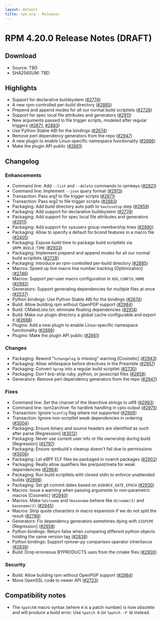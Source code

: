 ```yaml
---
layout: default
title: rpm.org - Releases
---
```


# RPM 4.20.0 Release Notes (DRAFT)

## Download
* Source: TBD
* SHA256SUM: TBD

## Highlights
* Support for declarative buildsystem ([#2774](https://github.com/rpm-software-management/rpm/pull/2774))
* A new rpm-controlled per-build directory ([#2885](https://github.com/rpm-software-management/rpm/pull/2885))
* Prepend and append modes for all our normal build scriptlets ([#2728](https://github.com/rpm-software-management/rpm/pull/2728))
* Support for spec local file attributes and generators ([#2911](https://github.com/rpm-software-management/rpm/pull/2911))
* New arguments passed to file trigger scripts, modeled after regular triggers ([#2871](https://github.com/rpm-software-management/rpm/pull/2871), [#2883](https://github.com/rpm-software-management/rpm/pull/2883))
* Use Python Stable ABI for the bindings ([#2674](https://github.com/rpm-software-management/rpm/pull/2674))
* Remove perl dependency generators from the repo ([#2947](https://github.com/rpm-software-management/rpm/pull/2947))
* A new plugin to enable Linux-specific namespace functionality ([#2666](https://github.com/rpm-software-management/rpm/pull/2666))
* Make the plugin API public ([#2661](https://github.com/rpm-software-management/rpm/pull/2661))

## Changelog
### Enhancements
* Command line: Add `--list` and `--delete` commands to rpmkeys ([#2921](https://github.com/rpm-software-management/rpm/pull/2921))
* Command line: Implement `--json` query format ([#2913](https://github.com/rpm-software-management/rpm/pull/2913))
* Transaction: Pass arg1 to file trigger scripts ([#2871](https://github.com/rpm-software-management/rpm/pull/2871))
* Transaction: Pass arg2 to file trigger scripts ([#2883](https://github.com/rpm-software-management/rpm/pull/2883))
* Packaging: Add build directory auto path to `%autosetup` step ([#2859](https://github.com/rpm-software-management/rpm/pull/2859))
* Packaging: Add support for declarative buildsystem ([#2774](https://github.com/rpm-software-management/rpm/pull/2774))
* Packaging: Add support for spec local file attributes and generators ([#2911](https://github.com/rpm-software-management/rpm/pull/2911))
* Packaging: Add support for sysusers group membership lines ([#2990](https://github.com/rpm-software-management/rpm/pull/2990))
* Packaging: Allow to specify a default for bcond features in a macro file ([#2405](https://github.com/rpm-software-management/rpm/pull/2405))
* Packaging: Expose build time to package build scriptlets via `$RPM_BUILD_TIME` ([#2933](https://github.com/rpm-software-management/rpm/pull/2933))
* Packaging: Implement prepend and append modes for all our normal build scriptlets ([#2728](https://github.com/rpm-software-management/rpm/pull/2728))
* Packaging: Introduce an rpm-controlled per-build directory ([#2885](https://github.com/rpm-software-management/rpm/pull/2885))
* Macros: Speed up line macro line number tracking [Optimization] ([#2746](https://github.com/rpm-software-management/rpm/pull/2746))
* Macros: Support per-user macro configuration in `XDG_CONFIG_HOME` ([#2992](https://github.com/rpm-software-management/rpm/pull/2992))
* Generators: Support generating dependencies for multiple files at once ([#2537](https://github.com/rpm-software-management/rpm/pull/2537))
* Python bindings: Use Python Stable ABI for the bindings ([#2674](https://github.com/rpm-software-management/rpm/pull/2674))
* Build: Allow building rpm without OpenPGP support ([#2984](https://github.com/rpm-software-management/rpm/pull/2984))
* Build: CMakeLists.txt: eliminate floating dependencies ([#2914](https://github.com/rpm-software-management/rpm/pull/2914))
* Build: Make our plugin directory a global cache configurable and export it ([#2688](https://github.com/rpm-software-management/rpm/pull/2688))
* Plugins: Add a new plugin to enable Linux-specific namespace functionality ([#2666](https://github.com/rpm-software-management/rpm/pull/2666))
* Plugins: Make the plugin API public ([#2661](https://github.com/rpm-software-management/rpm/pull/2661))

### Changes
* Packaging: Reword "`%changelog` is missing" warning [Cosmetic] ([#2943](https://github.com/rpm-software-management/rpm/pull/2943))
* Packaging: Allow whitespace before directives in the Preamble ([#2957](https://github.com/rpm-software-management/rpm/pull/2957))
* Packaging: Convert `%prep` into a regular build scriptlet ([#2730](https://github.com/rpm-software-management/rpm/pull/2730))
* Packaging: Don't brp-strip ruby, python, or javascript files ([#2858](https://github.com/rpm-software-management/rpm/pull/2858))
* Generators: Remove perl dependency generators from the repo ([#2947](https://github.com/rpm-software-management/rpm/pull/2947))

### Fixes
* Command line: Set the charset of the libarchive strings to utf8 ([#2993](https://github.com/rpm-software-management/rpm/pull/2993))
* Command line: rpm2archive: fix hardlink handling in cpio output ([#2975](https://github.com/rpm-software-management/rpm/pull/2975))
* Transaction: Ignore `%config` flag where not supported ([#2906](https://github.com/rpm-software-management/rpm/pull/2906))
* Transaction: Ignore non-scriptlet weak dependencies in ordering ([#3004](https://github.com/rpm-software-management/rpm/pull/3004))
* Packaging: Ensure binary and source headers are identified as such after parse [Regression] ([#3012](https://github.com/rpm-software-management/rpm/pull/3012))
* Packaging: Never use current user info or file ownership during build [Regression] ([#2797](https://github.com/rpm-software-management/rpm/pull/2797))
* Packaging: Ensure rpmbuild's cleanup doesn't fail due to permissions ([#3006](https://github.com/rpm-software-management/rpm/pull/3006))
* Packaging: Let eBPF ELF files be packaged in noarch packages ([#2902](https://github.com/rpm-software-management/rpm/pull/2902))
* Packaging: Really allow qualifiers like pre/post/meta for weak dependencies ([#2964](https://github.com/rpm-software-management/rpm/pull/2964))
* Packaging: Run build scriptlets with closed stdin to enforce unattended builds ([#2898](https://github.com/rpm-software-management/rpm/pull/2898))
* Packaging: Set git commit dates based on `$SOURCE_DATE_EPOCH` ([#2930](https://github.com/rpm-software-management/rpm/pull/2930))
* Macros: Issue a warning when passing arguments to non-parametric macros [Cosmetic] ([#2940](https://github.com/rpm-software-management/rpm/pull/2940))
* Macros: Make `%dirname` and `%basename` behave like `dirname(3)` and `basename(3)` ([#2945](https://github.com/rpm-software-management/rpm/pull/2945))
* Macros: Strip quote characters in macro expansion if we do not split the result ([#2788](https://github.com/rpm-software-management/rpm/pull/2788))
* Generators: Fix dependency generators sometimes dying with `SIGPIPE` [Regression] ([#2958](https://github.com/rpm-software-management/rpm/pull/2958))
* Python bindings: Return false when comparing different python objects holding the same version tag ([#2838](https://github.com/rpm-software-management/rpm/pull/2838))
* Python bindings: Support rpmver-py comparison operator inheritance ([#2839](https://github.com/rpm-software-management/rpm/pull/2839))
* Build: Drop erroneous BYPRODUCTS uses from the cmake files ([#2900](https://github.com/rpm-software-management/rpm/pull/2900))

### Security
* Build: Allow building rpm without OpenPGP support ([#2984](https://github.com/rpm-software-management/rpm/pull/2984))
* Move OpenSSL code to newer API ([#2723](https://github.com/rpm-software-management/rpm/pull/2723))

## Compatibility notes
* The `%patchN` macro syntax (where `N` is a patch number) is now obsolete and
  will produce a build error.  Use `%patch N` (or `%patch -P N`) instead.
